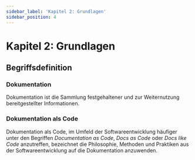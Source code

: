 ```yaml
---
sidebar_label: 'Kapitel 2: Grundlagen'
sidebar_position: 4
---
```


# Kapitel 2: Grundlagen
## Begriffsdefinition
### Dokumentation
Dokumentation ist die Sammlung festgehaltener und zur Weiternutzung bereitgestellter Informationen. 

### Dokumentation als Code
Dokumentation als Code, im Umfeld der Softwareentwicklung häufiger unter den Begriffen *Documentation as Code*, *Docs as Code* oder *Docs like Code* anzutreffen, bezeichnet die Philosophie, Methoden und Praktiken aus der Softwareentwicklung auf die Dokumentation anzuwenden. 
